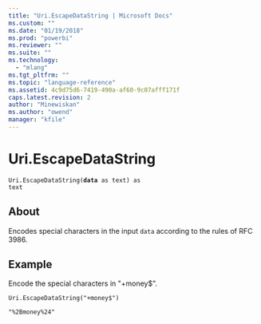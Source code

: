 ```yaml
---
title: "Uri.EscapeDataString | Microsoft Docs"
ms.custom: ""
ms.date: "01/19/2018"
ms.prod: "powerbi"
ms.reviewer: ""
ms.suite: ""
ms.technology: 
  - "mlang"
ms.tgt_pltfrm: ""
ms.topic: "language-reference"
ms.assetid: 4c9d75d6-7419-490a-af60-9c07afff171f
caps.latest.revision: 2
author: "Minewiskan"
ms.author: "owend"
manager: "kfile"
---
```

# Uri.EscapeDataString
<code>Uri.EscapeDataString(**data** as text) as text</code>
## About
Encodes special characters in the input <code>data</code> according to the rules of RFC 3986.

## Example 
Encode the special characters in "+money$".

<code>Uri.EscapeDataString("+money$")</code>

<code>"%2Bmoney%24"</code>

